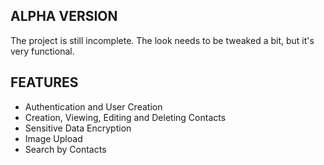 ## ALPHA VERSION

The project is still incomplete. The look needs to be tweaked a bit, but it's very functional.

## FEATURES

- Authentication and User Creation
- Creation, Viewing, Editing and Deleting Contacts
- Sensitive Data Encryption
- Image Upload
- Search by Contacts

